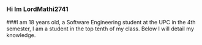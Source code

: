 ### Hi Im LordMathi2741
###I am 18 years old, a Software Engineering student at the UPC in the 4th semester, I am a student in the top tenth of my class. Below I will detail my knowledge.
<!--
Personal Desription
-->
